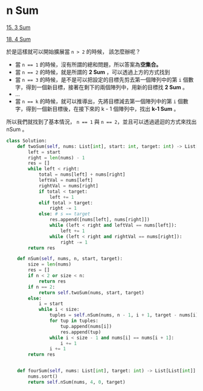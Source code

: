 # n Sum

[15. 3 Sum](https://leetcode.com/problems/3sum/)

[18. 4 Sum](https://leetcode.com/problems/4sum/)

於是這樣就可以開始擴展當 `n > 2` 的時候， 該怎麼辦呢？

* 當 `n == 1` 的時候，沒有所謂的總和問題，所以答案為**空集合。**
* 當 `n == 2` 的時候，就是所謂的 **2 Sum** ，可以透過上方的方式找到
* 當 `n == 3` 的時候，是不是可以把設定的目標先剪去第一個陣列中的第 `i` 個數字，得到一個新目標，接著在剩下的兩個陣列中，用新的目標找 **2 Sum** 。
* ...
* 當 `n == k` 的時候，就可以推導出，先將目標減去第一個陣列中的第 `i` 個數字，得到一個新目標後，在接下來的 k - 1 個陣列中，找出 **k-1 Sum** 。

所以我們就找到了基本情況， `n == 1` 與 `n == 2`，並且可以透過遞迴的方式來找出 nSum 。

```python
class Solution:
    def twoSum(self, nums: List[int], start: int, target: int) -> List[List[int]]:
        left = start
        right = len(nums) - 1
        res = []
        while left < right:
            total = nums[left] + nums[right]
            leftVal = nums[left]
            rightVal = nums[right]
            if total < target:
                left += 1
            elif total > target:
                right -= 1
            else: # s == target
                res.append([nums[left], nums[right]]) 
                while (left < right and leftVal == nums[left]):
                    left += 1
                while (left < right and rightVal == nums[right]):
                    right -= 1
        return res

    def nSum(self, nums, n, start, target):
        size = len(nums)
        res = []
        if n < 2 or size < n:
            return res
        if n == 2:
            return self.twoSum(nums, start, target)
        else:
            i = start
            while i < size:
                tuples = self.nSum(nums, n - 1, i + 1, target - nums[i])
                for tup in tuples:
                    tup.append(nums[i])
                    res.append(tup)
                while i < size - 1 and nums[i] == nums[i + 1]:
                    i += 1
                i += 1
        return res


    def fourSum(self, nums: List[int], target: int) -> List[List[int]]:
        nums.sort()
        return self.nSum(nums, 4, 0, target)
```

